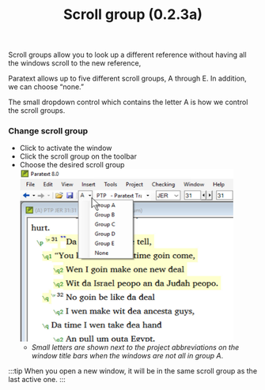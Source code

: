﻿---
title: Scroll group (0.2.3a)
---
Scroll groups allow you to look up a different reference without having all the windows scroll to the new reference,

Paratext allows up to five different scroll groups, A through E. In addition, we can choose “none.”

The small dropdown control which contains the letter A is how we control the scroll groups.

### Change scroll group

-  Click to activate the window
-  Click the scroll group on the toolbar
-  Choose the desired scroll group  
    ![](../../media/5ece9aaab0e2f0af575639dddc891288.png)
    -  *Small letters are shown next to the project abbreviations on the window title bars when the windows are not all in group A*.

:::tip
When you open a new window, it will be in the same scroll group as the last active one.
:::
